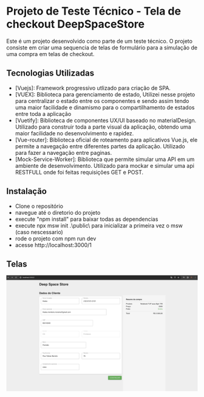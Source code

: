 # Projeto de Teste Técnico - Tela de checkout DeepSpaceStore

Este é um projeto desenvolvido como parte de um teste técnico. O projeto consiste em criar uma sequencia de telas de formulário para a simulação de uma compra em telas de checkout.

## Tecnologias Utilizadas
- [Vuejs]: Framework progressivo utlizado para criação de SPA. 
- [VUEX]: Biblioteca para gerenciamento de estado, Utilizei nesse projeto para centralizar o estado entre os componentes e sendo assim tendo uma maior facilidade e dinamismo para o compartilhamento de estados entre toda a aplicação
- [Vuetify]: Biblioteca de componentes UX/UI baseado no materialDesign. Utilizado para construir toda a parte visual da aplicação, obtendo uma maior facilidade no desenvolvimento e rapidez.
- [Vue-router]: Biblioteca oficial de roteamento para aplicativos Vue.js, ele permite a navegação entre diferentes partes da aplicação. Utilizado para fazer a navegação entre paginas.
- [Mock-Service-Worker]: Biblioteca que permite simular uma API em um ambiente de desenvolvimento. Utilizado para mockar e simular uma api RESTFULL onde foi feitas requisições GET e POST.

## Instalação
- Clone o repositório
- navegue até o diretorio do projeto
- execute "npm install" para baixar todas as dependencias
- execute npx msw init .\public\ para inicializar a primeira vez o msw (caso nescessario)
- rode o projeto com npm run dev 
- acesse http://localhost:3000/1

## Telas 
![Tela Formulário dados do cliente](src/assets/mocksScreens/formDataClient.png)

